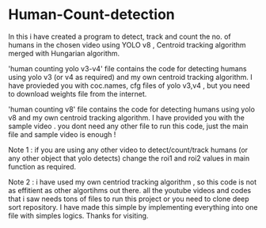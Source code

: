 # Human-Count-detection
In this i have created a program to detect, track and count the no. of humans in the chosen video using YOLO v8 , Centroid tracking algorithm merged with Hungarian algorithm.

'human counting yolo v3-v4' file contains the code for detecting humans using yolo v3 (or v4 as required) and my own centroid tracking algorithm. I have provieded you with coc.names, cfg files of yolo v3,v4 , but you need to download weights file from the internet.

'human counting v8' file contains the code for detecting humans using yolo v8 and my own centroid tracking algorithm. I have provided you with the sample video . you dont need any other file to run this code, just the main file and sample video is enough ! 

Note 1 : if you are using any other video to detect/count/track humans (or any other object that yolo detects) change the roi1 and roi2 values in main function as required.

Note 2 : i have used my own centriod tracking algorithm , so this code is not as effitient as other algortihms out there. all the youtube videos and codes that i saw needs tons of files to run this project or you need to clone deep sort repository. I have made this simple by implementing everything into one file with simples logics. Thanks for visiting.
